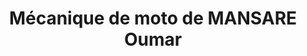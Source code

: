---
title: "Mécanique de moto de MANSARE Oumar"
url: /sitakoto/mecanique-de-moto-de-mansare-oumar/
shop: réparation de voitures
---